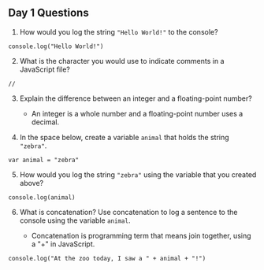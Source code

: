 ## Day 1 Questions

1. How would you log the string `"Hello World!"` to the console?

`console.log("Hello World!")`

2. What is the character you would use to indicate comments in a JavaScript file?

`//`

3. Explain the difference between an integer and a floating-point number?

   * An integer is a whole number and a floating-point number uses a decimal.

4. In the space below, create a variable `animal` that holds the string `"zebra"`.

`var animal = "zebra"`

5. How would you log the string `"zebra"` using the variable that you created above?

`console.log(animal)`

6. What is concatenation? Use concatenation to log a sentence to the console using the variable `animal`.

   * Concatenation is programming term that means join together, using a "+" in JavaScript.


`console.log("At the zoo today, I saw a " + animal + "!")`
